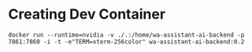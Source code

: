 # Creating Dev Container

`docker run --runtime=nvidia -v ./.:/home/wa-assistant-ai-backend -p 7861:7860 -i -t -e"TERM=xterm-256color" wa-assistant-ai-backend:0.2`
